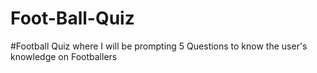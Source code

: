 # Foot-Ball-Quiz
#Football Quiz where I will be prompting 5 Questions to know the user's knowledge on Footballers
